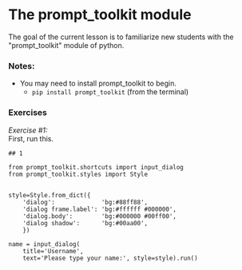 # The prompt_toolkit module  

The goal of the current lesson is to familiarize new students with the "prompt_toolkit" module of python.

### Notes: 
- You may need to install prompt_toolkit to begin.
  - `pip install prompt_toolkit` (from the terminal) 

### Exercises

<i>Exercise #1:</i>  
First, run this.
```python3
## 1

from prompt_toolkit.shortcuts import input_dialog
from prompt_toolkit.styles import Style


style=Style.from_dict({
    'dialog':             'bg:#88ff88',
    'dialog frame.label': 'bg:#ffffff #000000',
    'dialog.body':        'bg:#000000 #00ff00',
    'dialog shadow':      'bg:#00aa00',
    })

name = input_dialog(
    title='Username',
    text='Please type your name:', style=style).run()
```